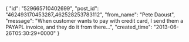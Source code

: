  {
   "id": "529665710402699",
   "post_id": "462493170453287_462528253783112",
   "from_name": "Pete Daoust",
   "message": "When customer wants to pay with credit card, I send them a PAYAPL invoice, and they do it from there...",
   "created_time": "2013-06-26T05:30:29+0000"
 }
